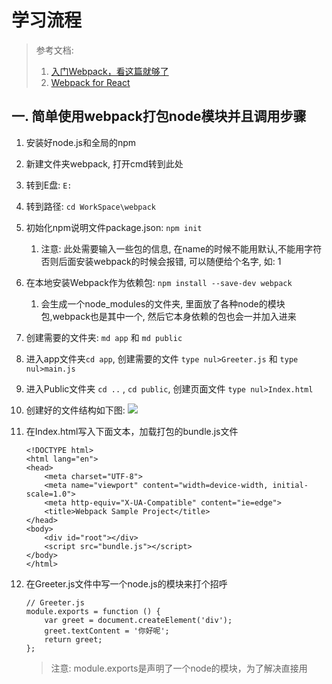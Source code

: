 # 学习流程
> 参考文档: 
>   1. [入门Webpack，看这篇就够了](http://www.jianshu.com/p/42e11515c10f)
>    2. [Webpack for React](http://www.pro-react.com/materials/appendixA/)

## 一. 简单使用webpack打包node模块并且调用步骤
1. 安装好node.js和全局的npm
2. 新建文件夹webpack, 打开cmd转到此处
3. 转到E盘: `E:`
4. 转到路径: `cd WorkSpace\webpack`
5. 初始化npm说明文件package.json: `npm init`
    1. 注意: 此处需要输入一些包的信息, 在name的时候不能用默认,不能用字符 否则后面安装webpack的时候会报错, 可以随便给个名字, 如: 1
6. 在本地安装Webpack作为依赖包: `npm install --save-dev webpack`
    1. 会生成一个node_modules的文件夹, 里面放了各种node的模块包,webpack也是其中一个, 然后它本身依赖的包也会一并加入进来
7. 创建需要的文件夹: `md app` 和 `md public`
8. 进入app文件夹`cd app`, 创建需要的文件 `type nul>Greeter.js` 和 `type nul>main.js`
9. 进入Public文件夹 `cd ..` , `cd public`, 创建页面文件 `type nul>Index.html`
10. 创建好的文件结构如下图:
    ![](http://i4.buimg.com/588926/50ff1684a4a29f4e.png)
11. 在Index.html写入下面文本，加载打包的bundle.js文件
    ```
    <!DOCTYPE html>
    <html lang="en">
    <head>
        <meta charset="UTF-8">
        <meta name="viewport" content="width=device-width, initial-scale=1.0">
        <meta http-equiv="X-UA-Compatible" content="ie=edge">
        <title>Webpack Sample Project</title>
    </head>
    <body>
        <div id="root"></div>
        <script src="bundle.js"></script>
    </body>
    </html>
    ```
12. 在Greeter.js文件中写一个node.js的模块来打个招呼
    ```
    // Greeter.js
    module.exports = function () {
        var greet = document.createElement('div');
        greet.textContent = '你好呢';
        return greet;
    };
    ```
    > 注意: module.exports是声明了一个node的模块，为了解决直接用<script>来引用没有命名空间的尴尬, 详细参考： [node.js module初步理解](http://www.cnblogs.com/dolphinX/p/3485260.html)
    
13. 在main.js里获取Greeter模块插入页面,实际上就是调用了greeter的函数
    ```
    // main.js
    var greeter = require('./Greeter.js');
    document.getElementById('root').appendChild(greeter());
    ```
    
14. 开始用webpack指定入口文件， 并打包所有依赖的js文件到指定文件
    ```
    E:/workspace/webpack/node_modules/.bin/webpack app/main.js public/bundle.js
    ```
    ![](http://i4.buimg.com/588926/1108d6c8ca77762e.png)
    > 注意, 如果不是全局安装的webpack, 这里需要用绝对路径来使用webpack命令， 第一个参数(app/main.js)就是用来指定入口文件， 而第二个参数(public/bundle.js)则是用来把依赖的所有js文件打包到这个bundle.js文件
    
15. 我们来调试下压缩的bundle.js, 看下执行顺序以及怎么执行依赖模块的

    ```js
    /******/ (function(modules) { // webpackBootstrap ----------------------------------    第一步   -----------
    /******/ 	// The module cache
    /******/ 	var installedModules = {};
    /******/
    /******/ 	// The require function
    /******/ 	function __webpack_require__(moduleId) {
    /******/
    /******/ 		// Check if module is in cache  -------------------------------  第四步  --------------
    /******/ 		if(installedModules[moduleId]) {
    /******/ 			return installedModules[moduleId].exports;
    /******/ 		}
    /******/ 		// Create a new module (and put it into the cache)
    /******/ 		var module = installedModules[moduleId] = {
    /******/ 			i: moduleId,
    /******/ 			l: false,
    /******/ 			exports: {}
    /******/ 		};
    /******/
    /******/ 		// Execute the module function
    /******/ 		modules[moduleId].call(module.exports, module, module.exports, __webpack_require__);
    /******/
    /******/ 		// Flag the module as loaded
    /******/ 		module.l = true;
    /******/
    /******/ 		// Return the exports of the module
    /******/ 		return module.exports;
    /******/ 	}
    /******/
    /******/
    /******/ 	// expose the modules object (__webpack_modules__) --------------------    第二步  -------------
    /******/ 	__webpack_require__.m = modules;
    /******/
    /******/ 	// expose the module cache
    /******/ 	__webpack_require__.c = installedModules;
    /******/
    /******/ 	// identity function for calling harmony imports with the correct context
    /******/ 	__webpack_require__.i = function(value) { return value; };
    /******/
    /******/ 	// define getter function for harmony exports
    /******/ 	__webpack_require__.d = function(exports, name, getter) {
    /******/ 		if(!__webpack_require__.o(exports, name)) {
    /******/ 			Object.defineProperty(exports, name, {
    /******/ 				configurable: false,
    /******/ 				enumerable: true,
    /******/ 				get: getter
    /******/ 			});
    /******/ 		}
    /******/ 	};
    /******/
    /******/ 	// getDefaultExport function for compatibility with non-harmony modules
    /******/ 	__webpack_require__.n = function(module) {
    /******/ 		var getter = module && module.__esModule ?
    /******/ 			function getDefault() { return module['default']; } :
    /******/ 			function getModuleExports() { return module; };
    /******/ 		__webpack_require__.d(getter, 'a', getter);
    /******/ 		return getter;
    /******/ 	};
    /******/
    /******/ 	// Object.prototype.hasOwnProperty.call
    /******/ 	__webpack_require__.o = function(object, property) { return Object.prototype.hasOwnProperty.call(object, property); };
    /******/
    /******/ 	// __webpack_public_path__
    /******/ 	__webpack_require__.p = "";
    /******/
    /******/ 	// Load entry module and return exports
    /******/ 	return __webpack_require__(__webpack_require__.s = 1); //--------------  第三步  ---------------
    /******/ })
    /************************************************************************/
    /******/ ([
    /* 0 */
    /***/ (function(module, exports) {
    
    // Greeter.js  ---------------------------------------------------------------   第六步  ------------------
    module.exports = function () {
        var greet = document.createElement('div');
        greet.textContent = '你好呢';
        return greet;
    };
    
    /***/ }),
    /* 1 */
    /***/ (function(module, exports, __webpack_require__) {
    
    // main.js  ------------------------------------------------------------------   第五步  ------------------
    var greeter = __webpack_require__(0);
    document.getElementById('root').appendChild(greeter());
    
    /***/ })
    /******/ ]);
    ```
    1. ==第一步==：进来可以看到modules就是一个数组，里面是放的就是两个模块函数的引用
    ![](http://i1.piimg.com/588926/16d45a88f878a12f.png)
    2. ==第二步==:  声明了一个`__webpack_require__`的函数对象， 用于按照id来调用并且返回模块，在里面存放modules这个全局模块容器，以后方便调用， 还放了些功能函数方便调用
    3. ==第三步==： 重要的一步，开始调用`__webpack_require__`函数了， 注意这里的1， 上面我们看到modules[1]就是main.js里面函数的引用， 所以这里是从主要的模块开始调用
    4. ==第四步==： 先看是否有缓存，没有的话根据ID用call直接开始调用真正的main.js里面的模块函数了
    5. ==第五步==： 调用到main模块， 可以看到把`__webpack_require__`函数的引用也传进来了， 方便进一步调用依赖的模块
    6. ==第六步==:  果然它开始调用0模块了， 就是Greeter.js, 这个模块没有依赖项了， 所有就没有把函数的引用传进来，然后返回了一个div, 里面写着你好呢， 这样一层一层返回就执行完所有的模块了，该做的事做完了， 自然页面就渲染出来了

## 二. 通过配置文件来使用Webpack
1. 通过配置文件来配置webpack包, 不容易出错而且易于部署, 用来代替上面指定入口文件, 压缩文件路径等, 当然还有跟多新功能, 新建配置文件 `type nul>webpack.config.js`, 这也是一个JS的模块
2. 简单定义下入口文件, 和输出路径
    ```
    module.exports = {
      entry:  __dirname + "/app/main.js",//已多次提及的唯一入口文件
      output: {
        path: __dirname + "/public",//打包后的文件存放的地方
        filename: "bundle.js"//打包后输出文件的文件名
      }
    }
    ```
    > 注：“__dirname”是node.js中的一个全局变量，它指向当前执行脚本所在的目录。
    
3. 如果现在你要打包就直接输入`E:/workspace/webpack/node_modules/.bin/webpack`就可以了, 这条命令会自动参考配置文件来打包项目
4. 有没有发现上面还要输入路径很烦的, 不过npm可以通过配置来引导任务执行, 相当于规定好npm的配置文件来指定执行任务, 用统一的`npm start`就可以去执行了, 不用知道具体细节, 这些都在配置文件中写清楚了
5. 更改package.json文件, 让`npm start`来执行webpack工作
    ```
    {
      "name": "1",
      "version": "1.0.0",
      "description": "",
      "main": "index.js",
      "scripts": {
        "start": "webpack" //配置的地方就是这里啦，相当于把npm的start命令指向webpack命令
      },
      "author": "",
      "license": "ISC",
      "devDependencies": {
        "webpack": "^2.6.0"
      }
    }
    ```
6. **Source Map**, 生成方便调试的代码，在webpack.config.js中加入这一句配置：`devtool: "eval-source-map"`
7. **热更新服务器(webpack-dev-server)**：Webpack有一个很实用的功能叫做热替换, 开发过程中都不需要刷新浏览器，任何前端代码的更改都会实时的在浏览器中表现出来，首先需要安装`Webpack-dev-server`到本地工作目录,一个轻量的node.js express服务器: 
    1. 安装命令：`npm install webpack-dev-server --save-dev`
    2. 看下版本： `E:\workspace\webpack\node_modules\.bin\webpack-dev-server -v`, 显示出来的是2.4.5, ==注意了==：网上一堆教你各种写配置文件的, 但是他们没有说是基于什么版本，这是十分坑爹的，看到版本后，一定要去[官方手册](https://webpack.js.org/configuration/)去查怎么配置，因为1.0和2.0版本相差很大，一不小心就错了，比如本文参考的文章中可以用`colors`这个属性，但是在自己的电脑上会报错，一定切记！！！
        ```        
        webpack-dev-server 2.4.5
        webpack 2.6.0
        ```
    3. 配置webpack.config.js如下
        ```
        module.exports = {
          devtool: "eval-source-map",
          entry:  __dirname + "/app/main.js",//已多次提及的唯一入口文件
          output: {
            path: __dirname + "/public",//打包后的文件存放的地方
            filename: "bundle.js"//打包后输出文件的文件名
          },
        
          devServer: {
            contentBase: "./public",//本地服务器所加载的页面所在的目录
            //colors: true,//终端中输出结果为彩色, 这句不能要，应该是兼容性问题
            historyApiFallback: true,//不跳转
            inline: true//实时刷新
          } 
        }
        ```
    4. 启动服务器： `E:\workspace\webpack\node_modules\.bin\webpack-dev-server`, 如下服务器就算是被启动了, 他提示你可以通过`http://localhost:8080/`访问，并且你动态更改js文件代码，就可以实时更新，注意：更改html是不能更新的，感觉没什么鸟用啊， 刷新下有多大不了的事呀.
    ![](http://i4.buimg.com/588926/60ad230666edca53.png)
        > 小技巧: 服务器启动后要停止用`Ctrl+C`, 再按提示输入`Y`就可以了
        
8. **Loader**：Webpack 本身只能处理 JavaScript 模块，如果要处理其他类型的文件，就需要使用 loader 进行转换。Loader 可以理解为是模块和资源的转换器，它本身是一个函数，接受源文件作为参数，返回转换的结果。这样，我们就可以通过 require 来加载任何类型的模块或文件，比如 CoffeeScript、 JSX、 LESS 或图片。下面就用loader加载一个json文件。
    1. 安装可以转换JSON的loader： 
        ```
        npm install --save-dev json-loader
        ```
    2. 在webpack.config.js中配置如下
        ```
        module.exports = {
          devtool: "eval-source-map",
          entry:  __dirname + "/app/main.js",//已多次提及的唯一入口文件
          output: {
            path: __dirname + "/public",//打包后的文件存放的地方
            filename: "bundle.js"//打包后输出文件的文件名
          },
        
          devServer: {
            contentBase: "./public",//本地服务器所加载的页面所在的目录
            historyApiFallback: true,//不跳转
            inline: true//实时刷新
          }，
          
          module: {
            loaders: [
                {
                    test: /\.json$/, //一个匹配loaders所处理的文件的拓展名的正则表达式（匹配以.json结尾的的字符串，$表示结尾位置）
                    loader: "json-loader" //loader的名称（必须）
                }
            ]
          }
        }
        ```
    3. 在app目录下:  `cd app` 创建config.json文件：`type nul>config.json`, 并写入招呼语
        ```
        {
            "greetText":"你好呀，我来自JSON!"
        }
        ```
    4. 在Greeter.js中引用JSON
        ```
        var config = require('./config.json');
        module.exports = function () {
            var greet = document.createElement('div');
            greet.textContent = config.greetText;
            return greet;
        };
        ```
    5. 用`npm start`重新压缩下, 打开Index.html即可看见
9. **Babel**: babel其实是一个编译javascript的符合node的模块包，可以通过编译ES6， ES7这些下一代没有被当前浏览器支持的标准编译为当前支持的js代码， 或者将react的JSX扩展语言转为标准的js, 下面使用babel的6版本来示例
    1. 下载babel核心包，loader编译包, es6的转码规则包，react的JSX转码规则包， 中间用空格分开
        ```
        npm install --save-dev babel-core babel-loader babel-preset-es2015 babel-preset-react
        ```
    2. 配置babel-loader和babel自己的配置文件, 这样webpack会自动读.babelrc配置结合loader允许写ES6的语法和JSX了，webpack会自动转换为当前js标准
        > webpack.config.js
        
        ```
        module.exports = {
          devtool: "eval-source-map",
          entry:  __dirname + "/app/main.js",//已多次提及的唯一入口文件
          output: {
            path: __dirname + "/public",//打包后的文件存放的地方
            filename: "bundle.js"//打包后输出文件的文件名
          },
        
          devServer: {
            contentBase: "./public",//本地服务器所加载的页面所在的目录
            historyApiFallback: true,//不跳转
            inline: true//实时刷新
          }，
          
          module: {
            loaders: [
                {
                    test: /\.json$/,
                    loader: "json-loader" 
                },
                {
                    test: /\.js$/,
                    exclude: /node_modules/, // 这个模块下的js文件不通过babel转换
                    loader: "babel-loader"
                }
            ]
          }
        }
        ```
        > 创建.babelrc文件`type nul>.babelrc`，并且引入规则如下 (这个奇怪的名字来源于linux系统习惯，用rc结尾的文件代表运行时自动加载的配置等文件)
        
        ```
        {
            "presets": [
                "react",
                "es2015"
            ]
        }
        ```
    3. 我们来用React来试一下， 先装react和react-dom
        ```
        npm install --save-dev react react-dom 
        ```
    4. 使用ES6语法和react的JSX语法来改写下Greeter.js和main.js如下, 
        ```
        import React, {Component} from 'react'
        import config from './config.json';
        class Greeter extends Component{
          render() {
            return (
              <div>
                {config.greetText}
              </div>
            );
          }
        }
        export default Greeter
        ```
        
        ```
        import React from 'react';
        import {render} from 'react-dom';
        import Greeter from './Greeter';
        render(<Greeter/>, document.getElementById('root'));
        ```
    5. 先`npm start`重新编译， 再打开服务器`E:\workspace\webpack\node_modules\.bin\webpack-dev-server`就可以热更新！
10. **CSS处理**:  webpack提供两个工具处理样式表，`css-loader` 和 `style-loader`，二者处理的任务不同，`css-loader`使你能够使用类似@import 和 url(...)的方法实现 require()的功能,`style-loader`将所有的计算后的样式加入页面中，二者组合在一起使你能够把样式表嵌入webpack打包后的JS文件中。
    1. 安装样式的包
        ```
        npm install --save-dev style-loader css-loader
        ```
    2. 在webpack.config.js配置文件中增加loader配置
        ```
        module.exports = {
          devtool: "eval-source-map",
          entry: __dirname + "/app/main.js",//已多次提及的唯一入口文件
          output: {
            path: __dirname + "/public",//打包后的文件存放的地方
            filename: "bundle.js"//打包后输出文件的文件名
          },
        
          devServer: {
            contentBase: "./public",//本地服务器所加载的页面所在的目录
            historyApiFallback: true,//不跳转
            inline: true//实时刷新
          },
        
          module: {
            loaders: [
              {
                test: /\.json$/,
                loader: "json-loader"
              },
              {
                test: /\.js$/,
                exclude: /node_modules/, // 这个模块下的js文件不通过babel转换
                loader: "babel-loader"
              },
              {
                test: /\.css$/,
                loader: 'style-loader!css-loader?modules'//添加对样式表的处理, 并且分开为css模块
              }
            ]
          }
        }
        ```
        > 注：`(style!css?modules)`:感叹号(!)的作用在于使同一文件能够使用不同类型的loader,而`?modules`则是把css打包为单独的模块, 单独打包为一个css文件, 不要这句则会和js打包到一起(05/26注: 调试发现并没有打包为单独的css文件, 而且不用`?modules`css都不起作用, 应该是版本问题, 加了这句才能正常显示样式, 而且后来了解到module里面用loaders是1.*版本的问题, 2.*后都用rules了)
        
    3. 在app文件夹里新建main.css文件: `cd app` >> `type nul>main.cs`, 并且设置写样式如下
        ```
        html {
          box-sizing: border-box;
          -ms-text-size-adjust: 100%;
          -webkit-text-size-adjust: 100%;
        }
        
        *, *:before, *:after {
          box-sizing: inherit;
        }
        
        body {
          margin: 0;
          font-family: 'Helvetica Neue', Helvetica, Arial, sans-serif;
        }
        
        h1, h2, h3, h4, h5, h6, p, ul {
          margin: 0;
          padding: 0;
        }
        ```
    4. webpack只有单一的入口，其它的模块需要通过 import, require, url等导入相关位置，为了让webpack能找到”main.css“文件，我们把它导入单一入口”main.js “中, main.js配置如下
        ```
        import React from 'react';
        import { render } from 'react-dom';
        import Greeter from './Greeter';
        import './main.css'; //使用require导入css文件
        render(<Greeter />, document.getElementById('root'));
        ```
    5. 再单独为Greeter.js模块增加Greeter.css文件增加样式并且引入Greeter.js文件
        ```
        type nul>Greeter.css
        ```
        
        ```
        #root {
            color: red;
            background-color: #eee;
            padding: 10px;
            border: 3px solid #ccc;
        }
        ```
        ```
        import React, { Component } from 'react'
        import config from './config.json';
        import styles from './Greeter.css'; //导入
        class Greeter extends Component {
            render() {
                return (
                    <div className={styles.root}> // 增加css类名
                        {config.greetText}
                    </div>
                );
            }
        }
        export default Greeter
        ```
11. **插件(Plugins)**: 用来扩展webpack功能的组件, 会在整个构建过程中生效, 执行相关的任务, loaders和Plugins是完全不同的东西, loaders是在打包构建过程中处理各种源文件(JSX, Sass, Less)等转化为当前浏览器支持的格式的一种模块, 而插件是整个构建过程都起作用的
    1. HtmlWebpackPlugin插件:这个插件的作用是依据一个自定义的简单的模板，帮你生成一个最终的Html5文件，这个文件中自动引用了你用wbpack打包后的JS文件, 相当于一个基本页面,  每次编译都在文件名中插入一个不同的哈希值, 防止引用缓存的外部文件问题. 用法如下:
        1. 安装这个插件
            ```
            npm install --save-dev html-webpack-plugin
            ```
        2. 删除目前文件结构中的public文件夹, 里面的bundle.js由webpack打包自动生成, 而Index.html页面则可以通过这个插件自动生成(本例子中不管这个文件夹也是可以的)
        3. 在app目录下创建一个用于插件的Html的模版, 这是个基本的html5默认页面. 注意此刻不用引用例如bundle.js等js或者css文件, 等到插件自动生成的时候会自动引用进来, 本例中命名模版名称为: `index.templ.html`, 代码如下
            ```
            <!DOCTYPE html>
            <html lang="en">
            <head>
                <meta charset="UTF-8">
                <meta name="viewport" content="width=device-width, initial-scale=1.0">
                <meta http-equiv="X-UA-Compatible" content="ie=edge">
                <title>Document</title>
            </head>
            <body>
                <div id='root'>
                </div>
            </body>
            </html>
            ```
        4. 更改webpack配置文件, 新建一个build文件夹来存放最终输出的文件(为什么叫build, 这是个工程习惯)
            ```
            var webpack = require('webpack');
            var HtmlWebpackPlugin = require('html-webpack-plugin');
            module.exports = {
              devtool: "eval-source-map",
              entry: __dirname + "/app/main.js",//已多次提及的唯一入口文件
              output: {
                path: __dirname + "/build",//打包后的文件存放的地方
                filename: "bundle.js"//打包后输出文件的文件名
              },
            
              devServer: {
                contentBase: "./build",//本地服务器所加载的页面所在的目录
                historyApiFallback: true,//不跳转
                inline: true//实时刷新
              },
            
              module: {
                loaders: [
                  { test: /\.json$/,loader: "json-loader"},
                  { test: /\.js$/, exclude: /node_modules/,  loader: "babel-loader"},
                  { test: /\.css$/, loader: "style-loader!css-loader?modules"}
                ]
              },
              plugins: [
                new HtmlWebpackPlugin({
                  template: __dirname + "/app/index.tmpl.html"//new 一个这个插件的实例，并传入相关的参数
                })
              ],
            }
            ```
        5. 运行`npm start`后看到自动生成Public文件夹和bundle.js, Index.html文件

12. 使用`extract-text-webpack-plugin`插件分离css文件:
    1. 安装extract-text-webpack-plugin
        ```
        npm install --save-dev extract-text-webpack-plugin
        ```
    2. 配置webpack.config.js
        ```
        var webpack = require('webpack');
        var HtmlWebpackPlugin = require('html-webpack-plugin');
        const ExtractTextPlugin = require("extract-text-webpack-plugin"); // 引入插件
        
        module.exports = {
          devtool: "eval-source-map",
          entry: __dirname + "/app/main.js",//已多次提及的唯一入口文件
          output: {
            path: __dirname + "/build",//打包后的文件存放的地方
            filename: "bundle.js"//打包后输出文件的文件名
          },
        
          devServer: {
            //contentBase: "./build",//本地服务器所加载的页面所在的目录
            historyApiFallback: true,//不跳转
            inline: true//实时刷新
          },
        
          module: {
            loaders: [
              { test: /\.json$/, loader: "json-loader" },
              { test: /\.js$/, exclude: /node_modules/, loader: "babel-loader" },
              // { test: /\.css$/, loader: "style-loader!css-loader?modules" },
              {
                test: /\.css$/,
                loader: ExtractTextPlugin.extract({ // 分离配置
                  fallback: "style-loader",
                  use: "css-loader"
                })
              }
            ]
          },
          plugins: [
            new HtmlWebpackPlugin({
              template: __dirname + "/app/index.tmpl.html"//new 一个这个插件的实例，并传入相关的参数
            }),
            new ExtractTextPlugin("styles.css"),  // 新建style.css文件打包所有css
          ],
        }
        ```
        
    3. 重新压缩文件`npm start`, 这样就会在build文件夹下面自动生成style.css文件存放所有的css样式, 同样Index.html文件也会自动引入此文件, 实现css文件从bundle.js中分开
    
    
        
## 三. 产品阶段Webpack构建

        